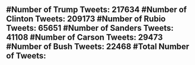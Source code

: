 #Number of Trump Tweets: 217634
#Number of Clinton Tweets: 209173
#Number of Rubio Tweets: 65651
#Number of Sanders Tweets: 41108
#Number of Carson Tweets: 29473
#Number of Bush Tweets: 22468
#Total Number of Tweets:  
---
